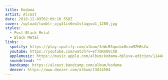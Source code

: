 ```yaml
---
title: Kodama
artist: Alcest
date: 2018-12-09T02:09:10.558Z
cover: /upload/tumblr_ojq31iv6eu1vfaqyoo1_1280.jpg
styles:
  - Post-Black Metal
  - Black Metal
links:
  spotify: https://play.spotify.com/album/1nWcB3qwsbx0nimMZH6sCw
  youtube: https://youtube.com/watch?v=ef7bKmQVcX8
  applemusic: https://music.apple.com/album/kodama-deluxe-edition/1144895262
  soundcloud: ""
  bandcamp: https://alcest.bandcamp.com/album/kodama
  deezer: https://www.deezer.com/album/13824584
---
```

